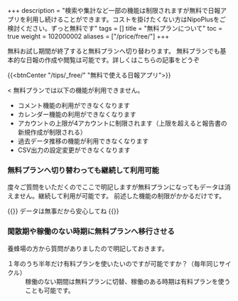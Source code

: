 +++
description = "検索や集計など一部の機能は制限されますが無料で日報アプリを利用し続けることができます。コストを掛けたくない方はNipoPlusをご検討ください。ずっと無料です"
tags = []
title = "無料プランについて"
toc = true
weight = 102000002
aliases = ["/price/free/"]
+++

無料お試し期間が終了すると無料プランへ切り替わります。
無料プランでも基本的な日報の作成や閲覧は可能です。詳しくはこちらの記事をどうぞ


{{<btnCenter "/tips/_free/" "無料で使える日報アプリ">}}

<
無料プランでは以下の機能が利用できません。

- コメント機能の利用ができなくなります
- カレンダー機能の利用ができなくなります
- アカウントの上限が4アカウントに制限されます（上限を超えると報告書の新規作成が制限される）
- 過去データ推移の機能が利用できなくなります
- CSV出力の設定変更ができなくなります



### 無料プランへ切り替わっても継続して利用可能

度々ご質問をいただくのでここで明記しますが無料プランになってもデータは消えません。継続して利用が可能です。
前述した機能の制限がかかるだけです。

{{<alice pos="right" icon="shield">}}
データは無事だから安心してね
{{</alice>}}

### 閑散期や稼働のない時期に無料プランへ移行させる

養蜂場の方から質問がありましたので明記しておきます。


<dl class="faq">
<dt>１年のうち半年だけ有料プランを使いたいのですが可能ですか？（毎年同じサイクル）</dt>
<dd>稼働のない期間は無料プランに切替、稼働のある時期は有料プランを使うことも可能です。</dd>
</dl>
